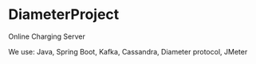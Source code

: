 # DiameterProject
Online Charging Server

We use: Java, Spring Boot, Kafka, Cassandra, Diameter protocol, JMeter
